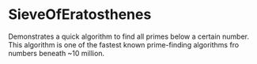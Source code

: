 # SieveOfEratosthenes
Demonstrates a quick algorithm to find all primes below a certain number. This algorithm is one of the fastest known prime-finding algorithms fro numbers beneath ~10 million.
